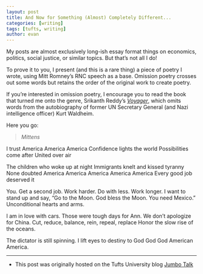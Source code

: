 ```yaml
---
layout: post
title: And Now for Something (Almost) Completely Different...
categories: [writing]
tags: [tufts, writing]
author: evan
---
```

My posts are almost exclusively long-ish essay format things on economics, politics, social justice, or similar topics.  But that’s not all I do!

To prove it to you, I present (and this is a rare thing) a piece of poetry I wrote, using Mitt Romney’s RNC speech as a base.  Omission poetry crosses out some words but retains the order of the original work to create poetry.

If you’re interested in omission poetry, I encourage you to read the book that turned me onto the genre, Srikanth Reddy’s *[Voyager](http://www.chronicle.com/blogs/arts/mondays-poem-from-srikanth-reddys-voyager/28607)*, which omits words from the autobiography of former UN Secretary General (and Nazi intelligence officer) Kurt Waldheim.

Here you go:

> *Mittens*

I trust America America America
Confidence lights the world
Possibilities come after
United over air

The children who woke up at night
Immigrants knelt and kissed tyranny
None doubted America America America America America
Every good job deserved it

You.
Get a second job.  Work harder.  Do with less.  Work longer.
I want to stand up and say,
“Go to the Moon. God bless the Moon. You need Mexico.”
Unconditional hearts and arms.

I am in love with cars.  Those were tough days for Ann.
We don’t apologize for China.
Cut, reduce, balance, rein, repeal, replace
Honor the slow rise of the oceans.

The dictator is still spinning.
I lift eyes to destiny
to
God God God
American America.

---
* This post was originally hosted on the Tufts University blog [Jumbo Talk](http://admissions.tufts.edu/blogs/jumbo-talk/)
